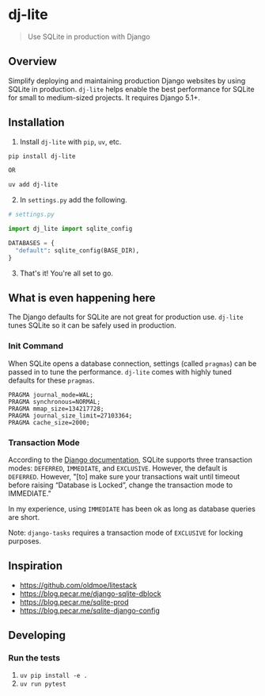 # dj-lite

>Use SQLite in production with Django

## Overview

Simplify deploying and maintaining production Django websites by using SQLite in production. `dj-lite` helps enable the best performance for SQLite for small to medium-sized projects. It requires Django 5.1+.

## Installation

1. Install `dj-lite` with `pip`, `uv`, etc.

```bash
pip install dj-lite

OR

uv add dj-lite
```

2. In `settings.py` add the following.

```python
# settings.py

import dj_lite import sqlite_config

DATABASES = {
  "default": sqlite_config(BASE_DIR),
}
```

3. That's it! You're all set to go.

## What is even happening here

The Django defaults for SQLite are not great for production use. `dj-lite` tunes SQLite so it can be safely used in production.

### Init Command

When SQLite opens a database connection, settings (called `pragmas`) can be passed in to tune the performance. `dj-lite` comes with highly tuned defaults for these `pragmas`.

```
PRAGMA journal_mode=WAL;
PRAGMA synchronous=NORMAL;
PRAGMA mmap_size=134217728;
PRAGMA journal_size_limit=27103364;
PRAGMA cache_size=2000;
```

### Transaction Mode

According to the [Django documentation](https://docs.djangoproject.com/en/stable/ref/databases/#transactions-behavior), SQLite supports three transaction modes: `DEFERRED`, `IMMEDIATE`, and `EXCLUSIVE`. However, the default is `DEFERRED`. However, "[to] make sure your transactions wait until timeout before raising “Database is Locked”, change the transaction mode to IMMEDIATE."

In my experience, using `IMMEDIATE` has been ok as long as database queries are short.

Note: `django-tasks` requires a transaction mode of `EXCLUSIVE` for locking purposes.

## Inspiration

- https://github.com/oldmoe/litestack
- https://blog.pecar.me/django-sqlite-dblock
- https://blog.pecar.me/sqlite-prod
- https://blog.pecar.me/sqlite-django-config

## Developing

### Run the tests

1. `uv pip install -e .`
2. `uv run pytest`
